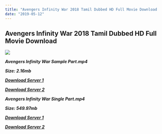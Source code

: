 ```yaml
---
title: "Avengers Infinity War 2018 Tamil Dubbed HD Full Movie Download Avengers Infinity War Tamil HD Movie Download"
date: "2019-05-12"
---
```


## Avengers Infinity War 2018 Tamil Dubbed HD Full Movie Download 

![](https://images.moviebuff.com/b99af775-fa96-4ae7-9bc8-7d68e625c9eb?w=1000)

**_Avengers Infinity War Sample Part.mp4_**

**_Size: 2.16mb_**

**_[Download Server 1](http://b2.wetransfer.vip/files/Tamil{3e481fa13b96e298813a968d76478a0dd6887383e8276579d75a86ec60557583}20Dubbed{3e481fa13b96e298813a968d76478a0dd6887383e8276579d75a86ec60557583}20Movies/Tamil{3e481fa13b96e298813a968d76478a0dd6887383e8276579d75a86ec60557583}202018{3e481fa13b96e298813a968d76478a0dd6887383e8276579d75a86ec60557583}20Dubbed{3e481fa13b96e298813a968d76478a0dd6887383e8276579d75a86ec60557583}20Movies/Avengers{3e481fa13b96e298813a968d76478a0dd6887383e8276579d75a86ec60557583}20Infinity{3e481fa13b96e298813a968d76478a0dd6887383e8276579d75a86ec60557583}20War{3e481fa13b96e298813a968d76478a0dd6887383e8276579d75a86ec60557583}20(2018)/Avengers{3e481fa13b96e298813a968d76478a0dd6887383e8276579d75a86ec60557583}20Infinity{3e481fa13b96e298813a968d76478a0dd6887383e8276579d75a86ec60557583}20War{3e481fa13b96e298813a968d76478a0dd6887383e8276579d75a86ec60557583}20(2018){3e481fa13b96e298813a968d76478a0dd6887383e8276579d75a86ec60557583}20HDRip/Avengers:{3e481fa13b96e298813a968d76478a0dd6887383e8276579d75a86ec60557583}20Infinity{3e481fa13b96e298813a968d76478a0dd6887383e8276579d75a86ec60557583}20War{3e481fa13b96e298813a968d76478a0dd6887383e8276579d75a86ec60557583}20(2018){3e481fa13b96e298813a968d76478a0dd6887383e8276579d75a86ec60557583}20Sample{3e481fa13b96e298813a968d76478a0dd6887383e8276579d75a86ec60557583}20(640x360).mp4)_**

**_[Download Server 2](http://b2.wetransfer.vip/files/Tamil{3e481fa13b96e298813a968d76478a0dd6887383e8276579d75a86ec60557583}20Dubbed{3e481fa13b96e298813a968d76478a0dd6887383e8276579d75a86ec60557583}20Movies/Tamil{3e481fa13b96e298813a968d76478a0dd6887383e8276579d75a86ec60557583}202018{3e481fa13b96e298813a968d76478a0dd6887383e8276579d75a86ec60557583}20Dubbed{3e481fa13b96e298813a968d76478a0dd6887383e8276579d75a86ec60557583}20Movies/Avengers{3e481fa13b96e298813a968d76478a0dd6887383e8276579d75a86ec60557583}20Infinity{3e481fa13b96e298813a968d76478a0dd6887383e8276579d75a86ec60557583}20War{3e481fa13b96e298813a968d76478a0dd6887383e8276579d75a86ec60557583}20(2018)/Avengers{3e481fa13b96e298813a968d76478a0dd6887383e8276579d75a86ec60557583}20Infinity{3e481fa13b96e298813a968d76478a0dd6887383e8276579d75a86ec60557583}20War{3e481fa13b96e298813a968d76478a0dd6887383e8276579d75a86ec60557583}20(2018){3e481fa13b96e298813a968d76478a0dd6887383e8276579d75a86ec60557583}20HDRip/Avengers:{3e481fa13b96e298813a968d76478a0dd6887383e8276579d75a86ec60557583}20Infinity{3e481fa13b96e298813a968d76478a0dd6887383e8276579d75a86ec60557583}20War{3e481fa13b96e298813a968d76478a0dd6887383e8276579d75a86ec60557583}20(2018){3e481fa13b96e298813a968d76478a0dd6887383e8276579d75a86ec60557583}20Sample{3e481fa13b96e298813a968d76478a0dd6887383e8276579d75a86ec60557583}20(640x360).mp4)_**

**_Avengers Infinity War Single Part.mp4_**

**_Size: 549.97mb_**

**_[Download Server 1](http://b2.wetransfer.vip/files/Tamil{3e481fa13b96e298813a968d76478a0dd6887383e8276579d75a86ec60557583}20Dubbed{3e481fa13b96e298813a968d76478a0dd6887383e8276579d75a86ec60557583}20Movies/Tamil{3e481fa13b96e298813a968d76478a0dd6887383e8276579d75a86ec60557583}202018{3e481fa13b96e298813a968d76478a0dd6887383e8276579d75a86ec60557583}20Dubbed{3e481fa13b96e298813a968d76478a0dd6887383e8276579d75a86ec60557583}20Movies/Avengers{3e481fa13b96e298813a968d76478a0dd6887383e8276579d75a86ec60557583}20Infinity{3e481fa13b96e298813a968d76478a0dd6887383e8276579d75a86ec60557583}20War{3e481fa13b96e298813a968d76478a0dd6887383e8276579d75a86ec60557583}20(2018)/Avengers{3e481fa13b96e298813a968d76478a0dd6887383e8276579d75a86ec60557583}20Infinity{3e481fa13b96e298813a968d76478a0dd6887383e8276579d75a86ec60557583}20War{3e481fa13b96e298813a968d76478a0dd6887383e8276579d75a86ec60557583}20(2018){3e481fa13b96e298813a968d76478a0dd6887383e8276579d75a86ec60557583}20HDRip/Avengers:{3e481fa13b96e298813a968d76478a0dd6887383e8276579d75a86ec60557583}20Infinity{3e481fa13b96e298813a968d76478a0dd6887383e8276579d75a86ec60557583}20War{3e481fa13b96e298813a968d76478a0dd6887383e8276579d75a86ec60557583}20(2018){3e481fa13b96e298813a968d76478a0dd6887383e8276579d75a86ec60557583}20Single{3e481fa13b96e298813a968d76478a0dd6887383e8276579d75a86ec60557583}20Part{3e481fa13b96e298813a968d76478a0dd6887383e8276579d75a86ec60557583}20(640x360).mp4)_**

**_[Download Server 2](http://b2.wetransfer.vip/files/Tamil{3e481fa13b96e298813a968d76478a0dd6887383e8276579d75a86ec60557583}20Dubbed{3e481fa13b96e298813a968d76478a0dd6887383e8276579d75a86ec60557583}20Movies/Tamil{3e481fa13b96e298813a968d76478a0dd6887383e8276579d75a86ec60557583}202018{3e481fa13b96e298813a968d76478a0dd6887383e8276579d75a86ec60557583}20Dubbed{3e481fa13b96e298813a968d76478a0dd6887383e8276579d75a86ec60557583}20Movies/Avengers{3e481fa13b96e298813a968d76478a0dd6887383e8276579d75a86ec60557583}20Infinity{3e481fa13b96e298813a968d76478a0dd6887383e8276579d75a86ec60557583}20War{3e481fa13b96e298813a968d76478a0dd6887383e8276579d75a86ec60557583}20(2018)/Avengers{3e481fa13b96e298813a968d76478a0dd6887383e8276579d75a86ec60557583}20Infinity{3e481fa13b96e298813a968d76478a0dd6887383e8276579d75a86ec60557583}20War{3e481fa13b96e298813a968d76478a0dd6887383e8276579d75a86ec60557583}20(2018){3e481fa13b96e298813a968d76478a0dd6887383e8276579d75a86ec60557583}20HDRip/Avengers:{3e481fa13b96e298813a968d76478a0dd6887383e8276579d75a86ec60557583}20Infinity{3e481fa13b96e298813a968d76478a0dd6887383e8276579d75a86ec60557583}20War{3e481fa13b96e298813a968d76478a0dd6887383e8276579d75a86ec60557583}20(2018){3e481fa13b96e298813a968d76478a0dd6887383e8276579d75a86ec60557583}20Single{3e481fa13b96e298813a968d76478a0dd6887383e8276579d75a86ec60557583}20Part{3e481fa13b96e298813a968d76478a0dd6887383e8276579d75a86ec60557583}20(640x360).mp4)_**
